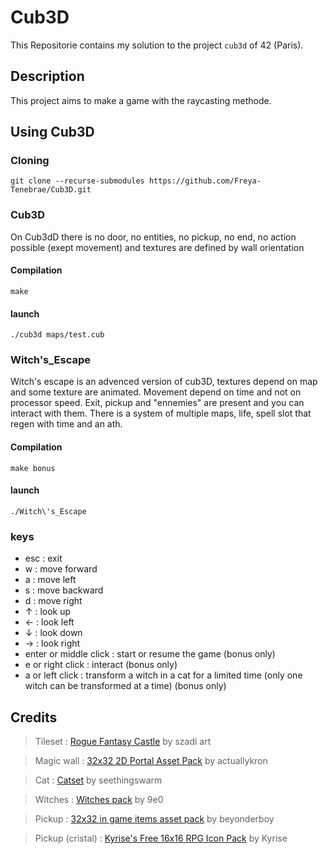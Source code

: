 # Cub3D

This Repositorie contains my solution to the project `cub3d` of 42 (Paris).

## Description

This project aims to make a game with the raycasting methode.

## Using Cub3D

### Cloning

```shell
git clone --recurse-submodules https://github.com/Freya-Tenebrae/Cub3D.git
```

### Cub3D

On Cub3dD there is no door, no entities, no pickup, no end, no action possible (exept movement) and textures are defined by wall orientation

#### Compilation

```shell
make
```

#### launch

```shell
./cub3d maps/test.cub
```

### Witch's_Escape

Witch's escape is an advenced version of cub3D, textures depend on map and some texture are animated.
Movement depend on time and not on processor speed.
Exit, pickup and "ennemies" are present and you can interact with them.
There is a system of multiple maps, life, spell slot that regen with time and an ath.

#### Compilation

```shell
make bonus
```

#### launch

```shell
./Witch\'s_Escape
```

### keys

- esc : exit
- w : move forward
- a : move left
- s : move backward
- d : move right
- ↑ : look up
- ← : look left
- ↓ : look down
- → : look right
- enter or middle click : start or resume the game (bonus only)
- e or right click : interact (bonus only)
- a or left click : transform a witch in a cat for a limited time (only one witch can be transformed at a time) (bonus only)

## Credits

>Tileset	: [Rogue Fantasy Castle](https://szadiart.itch.io/rogue-fantasy-castle)  by szadi art

>Magic wall : [32x32 2D Portal Asset Pack](https://actuallykron.itch.io/32x32-2d-portal-asset-pack) by actuallykron

>Cat		: [Catset](https://seethingswarm.itch.io/catset)  by seethingswarm

>Witches	: [Witches pack](https://9e0.itch.io/witches-pack)  by 9e0

>Pickup	: [32x32 in game items asset pack](https://beyonderboy.itch.io/32x32-in-game-items-asset-pack)  by beyonderboy

>Pickup (cristal) : [Kyrise's Free 16x16 RPG Icon Pack](https://kyrise.itch.io/kyrises-free-16x16-rpg-icon-pack) by Kyrise
